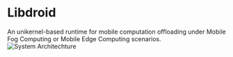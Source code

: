 # Libdroid
An unikernel-based runtime for mobile computation offloading under Mobile Fog Computing or Mobile Edge Computing scenarios.
![System Architechture](https://github.com/CGCL-codes/Libdroid/blob/master/figures/arch.png)

